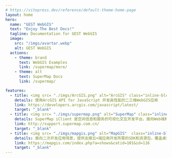 ```yaml
---
# https://vitepress.dev/reference/default-theme-home-page
layout: home
hero:
  name: "GEST WebGIS"
  text: "Enjoy The Best Docs!"
  tagline: Documentation for GEST WebGIS
  image:
    src: "/imgs/avartar.webp"
    alt: GEST WebGIS
  actions:
    - theme: brand
      text: WebGIS Examples
      link: /supermap/more/
    - theme: alt
      text: SuperMap Docs
      link: /supermap/

features:
  - title: <img src= "./imgs/ArcGIS.png" alt="ArcGIS" class="inline-block"/>&ensp;&ensp;ArcGIS
    details: 使用ArcGIS API for JavaScript 开发高性能的二三维WebGIS应用
    link: https://developers.arcgis.com/javascript/latest/
    target: "_blank"
  - title: <img src= "./imgs/supermap.png" alt="SuperMap" class="inline-block"/>
    details: SuperMap iClient 是空间信息和服务的可视化交互开发平台，面向Web端和移动端提供了多种类型的SDK开发包。
    link: http://support.supermap.com.cn/
    target: "_blank"
  - title: <img src= "./imgs/mapgis.png" alt="MapGIS"  class="inline-block"/>
    details: 面向二次开发应用场景，提供支撑云+端应用开发所需的SDK和资源包，覆盖桌面端、浏览器端、移动端三端开发产品。
    link: https://mapgis.com/index.php?a=shows&catid=101&id=116
    target: "_blank"
---
```

<script setup lang="ts">
import {defineClientComponent} from 'vitepress';

const ClientYiYan = defineClientComponent(()=>import("./components/YiYan.vue"));
</script>
<ClientYiYan />
